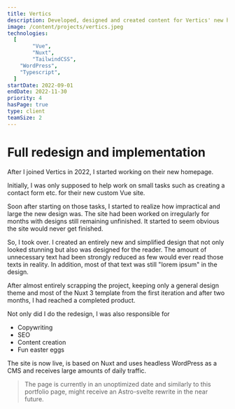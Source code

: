 ```yaml
---
title: Vertics
description: Developed, designed and created content for Vertics' new homepage after joining them in 2022.
image: /content/projects/vertics.jpeg
technologies:
  [
		"Vue",
		"Nuxt",
		"TailwindCSS",
    "WordPress",
    "Typescript",
  ]
startDate: 2022-09-01
endDate: 2022-11-30
priority: 4
hasPage: true
type: client
teamSize: 2
---
```


# Full redesign and implementation

After I joined Vertics in 2022, I started working on their new homepage.

Initially, I was only supposed to help work on small tasks such as creating a contact form etc. for their new custom Vue site.

Soon after starting on those tasks, I started to realize how impractical and large the new design was. The site had been worked on irregularly for months with designs still remaining unfinished. It started to seem obvious the site would never get finished.

So, I took over. I created an entirely new and simplified design that not only looked stunning but also was designed for the reader. The amount of unnecessary text had been strongly reduced as few would ever read those texts in reality. In addition, most of that text was still "lorem ipsum" in the design.

After almost entirely scrapping the project, keeping only a general design theme and most of the Nuxt 3 template from the first iteration and after two months, I had reached a completed product.

Not only did I do the redesign, I was also responsible for

- Copywriting
- SEO
- Content creation
- Fun easter eggs

The site is now live, is based on Nuxt and uses headless WordPress as a CMS and receives large amounts of daily traffic.

> The page is currently in an unoptimized date and similarly to this portfolio page, might receive an Astro-svelte rewrite in the near future.
